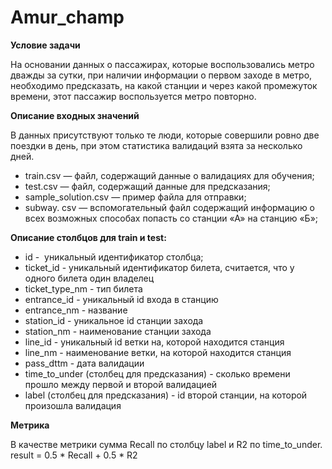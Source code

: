 # Amur_champ

**Условие задачи**

На основании данных о пассажирах, которые воспользовались метро дважды за сутки, при наличии информации о первом заходе в метро, необходимо предсказать, на какой станции и через какой промежуток времени, этот пассажир воспользуется метро повторно.

**Описание входных значений**

В данных присутствуют только те люди, которые совершили ровно две поездки в день, при этом статистика валидаций взята за несколько дней. 
- train.csv — файл, содержащий данные о валидациях для обучения;
- test.csv — файл, содержащий данные для предсказания; 
- sample_solution.csv — пример файла для отправки;
- subway. csv — вспомогательный файл содержащий информацию о всех возможных способах попасть со станции «А» на станцию «Б»;

**Описание столбцов для train и test:**

- id -  уникальный идентификатор столбца; 
- ticket_id - уникальный идентификатор билета, считается, что у одного билета один владелец 
- ticket_type_nm - тип билета 
- entrance_id - уникальный id входа в станцию 
- entrance_nm -  название
- station_id - уникальное id станции захода 
- station_nm - наименование станции захода 
- line_id - уникальный id ветки на, которой находится станция 
- line_nm - наименование ветки, на которой находится станция 
- pass_dttm - дата валидации 
- time_to_under (столбец для предсказания) - сколько времени прошло между первой и второй валидацией 
- label (столбец для предсказания) - id второй станции, на которой произошла валидация

**Метрика**

В качестве метрики сумма Recall по столбцу label и R2 по time_to_under.
result = 0.5 * Recall + 0.5 * R2
